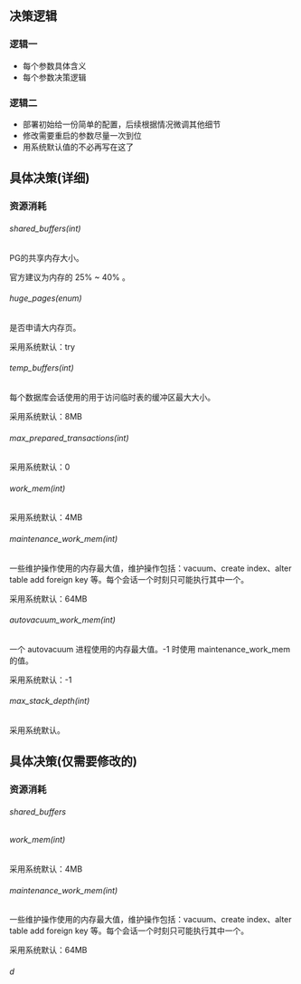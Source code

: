 ## 决策逻辑

### 逻辑一

* 每个参数具体含义
* 每个参数决策逻辑



### 逻辑二

* 部署初始给一份简单的配置，后续根据情况微调其他细节
* 修改需要重启的参数尽量一次到位
* 用系统默认值的不必再写在这了





## 具体决策(详细)

### 资源消耗

###### shared_buffers(int)

PG的共享内存大小。

官方建议为内存的 25% ~ 40% 。



###### huge_pages(enum)

是否申请大内存页。

采用系统默认：try



###### temp_buffers(int)

每个数据库会话使用的用于访问临时表的缓冲区最大大小。

采用系统默认：8MB



###### max_prepared_transactions(int)



采用系统默认：0



###### work_mem(int)



采用系统默认：4MB



###### maintenance_work_mem(int)

一些维护操作使用的内存最大值，维护操作包括：vacuum、create index、alter table add foreign key 等。每个会话一个时刻只可能执行其中一个。

采用系统默认：64MB



###### autovacuum_work_mem(int)

一个 autovacuum 进程使用的内存最大值。-1 时使用 maintenance_work_mem 的值。

采用系统默认：-1



###### max_stack_depth(int)

采用系统默认。



## 具体决策(仅需要修改的)

### 资源消耗

###### shared_buffers



###### work_mem(int)

采用系统默认：4MB



###### maintenance_work_mem(int)

一些维护操作使用的内存最大值，维护操作包括：vacuum、create index、alter table add foreign key 等。每个会话一个时刻只可能执行其中一个。

采用系统默认：64MB



###### d 